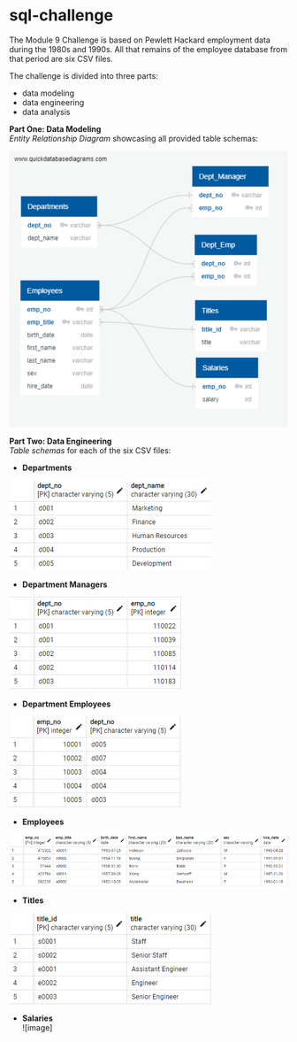# sql-challenge
The Module 9 Challenge is based on Pewlett Hackard employment data during the 1980s and 1990s. All that remains of the employee database from that period are six CSV files.<br> 

The challenge is divided into three parts: 
* data modeling
* data engineering
* data analysis

**Part One: Data Modeling**<br>
*Entity Relationship Diagram* showcasing all provided table schemas:<br>

![image](https://github.com/RachaelCaldwell/sql-challenge/blob/main/EmployeeSQL/employee_ERD.png?raw=true)<br>

**Part Two: Data Engineering**<br>
*Table schemas* for each of the six CSV files:<br>
* **Departments**<br>

![image](https://github.com/RachaelCaldwell/sql-challenge/blob/main/EmployeeSQL/images/dept_schema.png?raw=true)<br>

* **Department Managers**<br>

![image](https://github.com/RachaelCaldwell/sql-challenge/blob/main/EmployeeSQL/images/dept_manager_schema.png?raw=true)

* **Department Employees**<br>

![image](https://github.com/RachaelCaldwell/sql-challenge/blob/main/EmployeeSQL/images/dept_emp_schema.png?raw=true)

* **Employees**<br>

![image](https://github.com/RachaelCaldwell/sql-challenge/blob/main/EmployeeSQL/images/emp_schema.png?raw=true)

* **Titles**<br>

![image](https://github.com/RachaelCaldwell/sql-challenge/blob/main/EmployeeSQL/images/title_schema.png?raw=true)

* **Salaries**<br>
![image]
